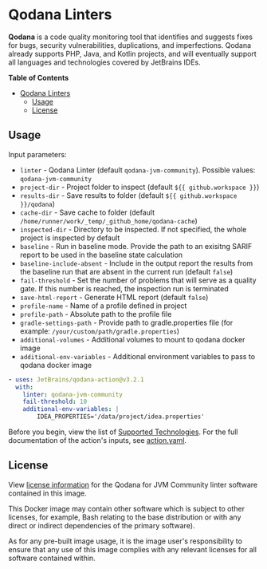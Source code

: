 # Qodana Linters

**Qodana** is a code quality monitoring tool that identifies and suggests fixes for bugs, security vulnerabilities, duplications, and imperfections.
Qodana already supports PHP, Java, and Kotlin projects, and will eventually support all languages and technologies covered by JetBrains IDEs.

**Table of Contents**

<!-- toc -->

- [Qodana Linters](#qodana-linters)
  - [Usage](#usage)
  - [License](#license)

<!-- tocstop -->


## Usage

Input parameters:
* `linter` - Qodana Linter (default `qodana-jvm-community`). Possible values: `qodana-jvm-community`
* `project-dir` - Project folder to inspect (default `${{ github.workspace }}`)
* `results-dir` - Save results to folder (default `${{ github.workspace }}/qodana`)
* `cache-dir` - Save cache to folder (default `/home/runner/work/_temp/_github_home/qodana-cache`)
* `inspected-dir` - Directory to be inspected. If not specified, the whole project is inspected by default
* `baseline` - Run in baseline mode. Provide the path to an exisitng SARIF report to be used in the baseline state calculation
* `baseline-include-absent` - Include in the output report the results from the baseline run that are absent in the current run (default `false`)
* `fail-threshold` - Set the number of problems that will serve as a quality gate. If this number is reached, the inspection run is terminated
* `save-html-report` - Generate HTML report (default `false`)
* `profile-name` - Name of a profile defined in project
* `profile-path` - Absolute path to the profile file
* `gradle-settings-path` - Provide path to gradle.properties file (for example: `/your/custom/path/gradle.properties`)
* `additional-volumes` - Additional volumes to mount to qodana docker image
* `additional-env-variables` - Additional environment variables to pass to qodana docker image

```yaml
- uses: JetBrains/qodana-action@v3.2.1
  with:
    linter: qodana-jvm-community
    fail-threshold: 10
    additional-env-variables: |
        IDEA_PROPERTIES='/data/project/idea.properties'
```

Before you begin, view the list of [Supported Technologies](https://www.jetbrains.com/help/qodana/supported-technologies.html). For the full documentation of the action's inputs, see [action.yaml](action.yaml).

## License

View [license information](https://www.jetbrains.com/legal/?fromFooter#licensing) for the Qodana for JVM Community linter software contained in this image.

This Docker image may contain other software which is subject to other licenses, for example, Bash relating to the base distribution or with any direct or indirect dependencies of the primary software).

As for any pre-built image usage, it is the image user's responsibility to ensure that any use of this image complies with any relevant licenses for all software contained within.
